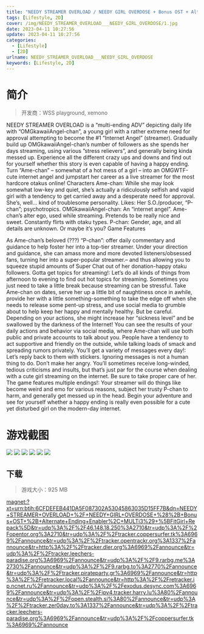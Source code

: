 ```yaml
---
title: "NEEDY STREAMER OVERLOAD / NEEDY GIRL OVERDOSE + Bonus OST + Alternate Ending Enabler"
tags: [Lifestyle, 2D]
cover: /img/NEEDY_STREAMER_OVERLOAD___NEEDY_GIRL_OVERDOSE/1.jpg
date: 2023-04-11 10:27:56
update: 2023-04-11 10:27:56
categories: 
  - [Lifestyle]
  - [2D]
urlname: NEEDY_STREAMER_OVERLOAD___NEEDY_GIRL_OVERDOSE
keywords: [Lifestyle, 2D]
---
```

# 简介

> 开发商：WSS playground, xemono

NEEDY STREAMER OVERLOAD is a “multi-ending ADV” depicting daily life with “OMGkawaiiAngel-chan”, a young girl with a rather extreme need for approval attempting to become the #1 “Internet Angel” (streamer). Gradually build up OMGkawaiiAngel-chan’s number of followers as she spends her days streaming, using various ”stress relievers”, and generally being kinda messed up. Experience all the different crazy ups and downs and find out for yourself whether this story is even capable of having a happy ending.
Turn “Ame-chan” – somewhat of a hot mess of a girl – into an OMGWTF-cute internet angel and jumpstart her career as a live streamer for the most hardcore otakus online!
Characters
Ame-chan:
While she may look somewhat low-key and quiet, she’s actually a ridiculously selfish and vapid girl with a tendency to get carried away and a desperate need for approval. She’s, well… kind of troublesome personality. Likes: Her S.O./producer, “P-chan”; psychotropics.
OMGkawaiiAngel-chan:
An “internet angel”. Ame-chan’s alter ego, used while streaming. Pretends to be really nice and sweet. Constantly flirts with otaku types.
P-chan:
Gender, age, and all details are unknown.
Or maybe it’s you?
Game Features

As Ame-chan’s beloved (???) “P-chan”: offer daily commentary and guidance to help foster her into a top-tier streamer. Under your direction and guidance, she can amass more and more devoted listeners/obsessed fans, turning her into a super-popular streamer.– and thus allowing you to squeeze stupid amounts of Super Chat out of her donation-happy otaku followers.
Gotta get topics for streaming!: Let’s do all kinds of things from afternoon to evening to find out hot topics for streaming. Sometimes you just need to take a little break because streaming can be stressful. Take Ame-chan on dates, serve her up a little bit of naughtiness once in awhile, provide her with a little something-something to take the edge off when she needs to release some pent-up stress, and use social media to grumble about to help keep her happy and mentally healthy.
But be careful. Depending on your actions, she might increase her “sickness level” and be swallowed by the darkness of the Internet!
You can see the results of your daily actions and behavior via social media, where Ame-chan will use both public and private accounts to talk about you. People have a tendency to act supportive and friendly on the outside, while talking loads of smack and spreading rumors privately.
You’ll get a variety of messages every day!: Let’s reply back to them with stickers. Ignoring messages is not a human thing to do. Don’t make her angry.
You’ll sometimes receive long-winded, tedious criticisms and insults, but that’s just par for the course when dealing with a cute girl streaming on the internet. Be sure to take proper care of her.
The game features multiple endings!: Your streamer will do things like become weird and emo for various reasons, subject her trusty P-chan to harm, and generally get messed up in the head. Begin your adventure and see for yourself whether a happy ending is really even possible for a cute yet disturbed girl on the modern-day internet.

# 游戏截图

![](/img/NEEDY_STREAMER_OVERLOAD___NEEDY_GIRL_OVERDOSE/2.jpg)
![](/img/NEEDY_STREAMER_OVERLOAD___NEEDY_GIRL_OVERDOSE/3.jpg)
![](/img/NEEDY_STREAMER_OVERLOAD___NEEDY_GIRL_OVERDOSE/4.jpg)
![](/img/NEEDY_STREAMER_OVERLOAD___NEEDY_GIRL_OVERDOSE/5.jpg)
![](/img/NEEDY_STREAMER_OVERLOAD___NEEDY_GIRL_OVERDOSE/6.jpg)
![](/img/NEEDY_STREAMER_OVERLOAD___NEEDY_GIRL_OVERDOSE/7.jpg)


## 下载

> 游戏大小：925 MB

[magnet:?xt=urn:btih:6CFDEFEB441DA5F087302A53045863035D15FF7B&amp;dn=NEEDY+STREAMER+OVERLOAD+%2F+NEEDY+GIRL+OVERDOSE+%28%2B+Bonus+OST+%2B+Alternate+Ending+Enabler%2C+MULTi3%29+%5BFitGirl+Repack%5D&amp;tr=udp%3A%2F%2F46.148.18.250%3A2710&amp;tr=udp%3A%2F%2Fopentor.org%3A2710&amp;tr=udp%3A%2F%2Ftracker.coppersurfer.tk%3A6969%2Fannounce&amp;tr=udp%3A%2F%2Ftracker.opentrackr.org%3A1337%2Fannounce&amp;tr=http%3A%2F%2Ftracker.dler.org%3A6969%2Fannounce&amp;tr=udp%3A%2F%2Ftracker.leechers-paradise.org%3A6969%2Fannounce&amp;tr=udp%3A%2F%2F9.rarbg.me%3A2730%2Fannounce&amp;tr=udp%3A%2F%2F9.rarbg.to%3A2770%2Fannounce&amp;tr=udp%3A%2F%2Ftracker.pirateparty.gr%3A6969%2Fannounce&amp;tr=http%3A%2F%2Fretracker.local%2Fannounce&amp;tr=http%3A%2F%2Fretracker.ip.ncnet.ru%2Fannounce&amp;tr=udp%3A%2F%2Fexodus.desync.com%3A6969%2Fannounce&amp;tr=udp%3A%2F%2Fipv4.tracker.harry.lu%3A80%2Fannounce&amp;tr=udp%3A%2F%2Fopen.stealth.si%3A80%2Fannounce&amp;tr=udp%3A%2F%2Ftracker.zer0day.to%3A1337%2Fannounce&amp;tr=udp%3A%2F%2Ftracker.leechers-paradise.org%3A6969%2Fannounce&amp;tr=udp%3A%2F%2Fcoppersurfer.tk%3A6969%2Fannounce](magnet:?xt=urn:btih:6CFDEFEB441DA5F087302A53045863035D15FF7B&amp;dn=NEEDY+STREAMER+OVERLOAD+%2F+NEEDY+GIRL+OVERDOSE+%28%2B+Bonus+OST+%2B+Alternate+Ending+Enabler%2C+MULTi3%29+%5BFitGirl+Repack%5D&amp;tr=udp%3A%2F%2F46.148.18.250%3A2710&amp;tr=udp%3A%2F%2Fopentor.org%3A2710&amp;tr=udp%3A%2F%2Ftracker.coppersurfer.tk%3A6969%2Fannounce&amp;tr=udp%3A%2F%2Ftracker.opentrackr.org%3A1337%2Fannounce&amp;tr=http%3A%2F%2Ftracker.dler.org%3A6969%2Fannounce&amp;tr=udp%3A%2F%2Ftracker.leechers-paradise.org%3A6969%2Fannounce&amp;tr=udp%3A%2F%2F9.rarbg.me%3A2730%2Fannounce&amp;tr=udp%3A%2F%2F9.rarbg.to%3A2770%2Fannounce&amp;tr=udp%3A%2F%2Ftracker.pirateparty.gr%3A6969%2Fannounce&amp;tr=http%3A%2F%2Fretracker.local%2Fannounce&amp;tr=http%3A%2F%2Fretracker.ip.ncnet.ru%2Fannounce&amp;tr=udp%3A%2F%2Fexodus.desync.com%3A6969%2Fannounce&amp;tr=udp%3A%2F%2Fipv4.tracker.harry.lu%3A80%2Fannounce&amp;tr=udp%3A%2F%2Fopen.stealth.si%3A80%2Fannounce&amp;tr=udp%3A%2F%2Ftracker.zer0day.to%3A1337%2Fannounce&amp;tr=udp%3A%2F%2Ftracker.leechers-paradise.org%3A6969%2Fannounce&amp;tr=udp%3A%2F%2Fcoppersurfer.tk%3A6969%2Fannounce)